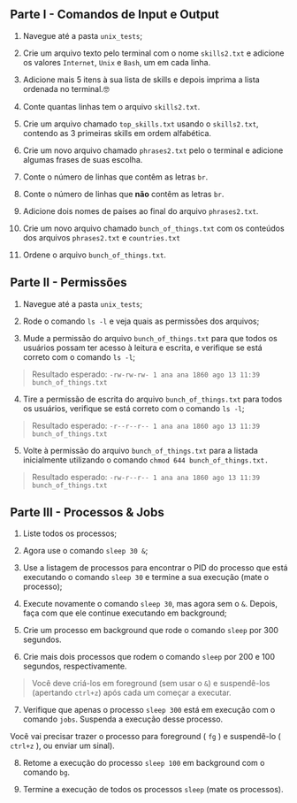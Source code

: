 ## Parte I - Comandos de Input e Output

1.  Navegue até a pasta  `unix_tests`;
    
2.  Crie um arquivo texto pelo terminal com o nome  `skills2.txt`  e adicione os valores  `Internet`,  `Unix`  e  `Bash`, um em cada linha.
    
3.  Adicione mais 5 itens à sua lista de skills e depois imprima a lista ordenada no terminal.🤓
    
4.  Conte quantas linhas tem o arquivo  `skills2.txt`.
    
5.  Crie um arquivo chamado  `top_skills.txt`  usando o  `skills2.txt`, contendo as 3 primeiras skills em ordem alfabética.
    
6.  Crie um novo arquivo chamado  `phrases2.txt`  pelo o terminal e adicione algumas frases de suas escolha.
    
7.  Conte o número de linhas que contêm as letras  `br`.
    
8.  Conte o número de linhas que  **não**  contêm as letras  `br`.
    
9.  Adicione dois nomes de países ao final do arquivo  `phrases2.txt`.
    
10.  Crie um novo arquivo chamado  `bunch_of_things.txt`  com os conteúdos dos arquivos  `phrases2.txt`  e  `countries.txt`
    
11.  Ordene o arquivo  `bunch_of_things.txt`.
    

## Parte II - Permissões

1.  Navegue até a pasta  `unix_tests`;
    
2.  Rode o comando  `ls -l`  e veja quais as permissões dos arquivos;
    
3.  Mude a permissão do arquivo  `bunch_of_things.txt`  para que todos os usuários possam ter acesso à leitura e escrita, e verifique se está correto com o comando  `ls -l`;
    
> Resultado esperado:  `-rw-rw-rw- 1 ana ana 1860 ago 13 11:39 bunch_of_things.txt`

4.  Tire a permissão de escrita do arquivo  `bunch_of_things.txt`  para todos os usuários, verifique se está correto com o comando  `ls -l`;

> Resultado esperado:  `-r--r--r-- 1 ana ana 1860 ago 13 11:39 bunch_of_things.txt`

5.  Volte à permissão do arquivo  `bunch_of_things.txt`  para a listada inicialmente utilizando o comando  `chmod 644 bunch_of_things.txt.`

> Resultado esperado:  `-rw-r--r-- 1 ana ana 1860 ago 13 11:39 bunch_of_things.txt`

## Parte III - Processos & Jobs

1.  Liste todos os processos;
    
2.  Agora use o comando  `sleep 30 &`;
    
3.  Use a listagem de processos para encontrar o PID do processo que está executando o comando  `sleep 30`  e termine a sua execução (mate o processo);
    
4.  Execute novamente o comando  `sleep 30`, mas agora sem o  `&`. Depois, faça com que ele continue executando em background;
    
5.  Crie um processo em background que rode o comando  `sleep`  por 300 segundos.
    
6.  Crie mais dois processos que rodem o comando  `sleep`  por 200 e 100 segundos, respectivamente.
    

> Você deve criá-los em foreground (sem usar o  `&`) e suspendê-los (apertando  `ctrl+z`) após cada um começar a executar.

7.  Verifique que apenas o processo  `sleep 300`  está em execução com o comando  `jobs`. Suspenda a execução desse processo.

Você vai precisar trazer o processo para foreground (  `fg`  ) e suspendê-lo (  `ctrl+z`  ), ou enviar um sinal).

8.  Retome a execução do processo  `sleep 100`  em background com o comando  `bg`.
    
9.  Termine a execução de todos os processos  `sleep`  (mate os processos).
